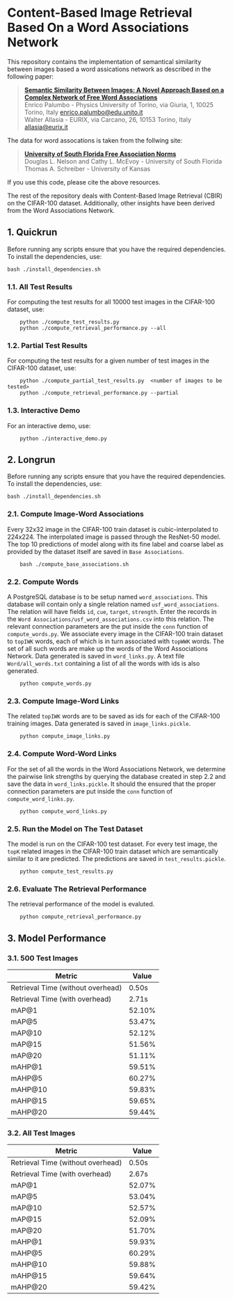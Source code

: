 # Content-Based Image Retrieval Based On a Word Associations Network

This repository contains the implementation of semantical similarity between images based a word assications network as described in the following paper:

> [**Semantic Similarity Between Images: A Novel Approach Based on a Complex Network of Free Word Associations**][1]  
> Enrico Palumbo - Physics University of Torino, via Giuria, 1, 10025 Torino, Italy [enrico.palumbo@edu.unito.it](mailto:enrico.palumbo@edu.unito.it)<br>
> Walter Allasia - EURIX, via Carcano, 26, 10153 Torino, Italy [allasia@eurix.it](mailto:allasia@eurix.it)<br>

The data for word assocations is taken from the follwing site:

> [**University of South Florida Free Association Norms**][2]  
> Douglas L. Nelson and Cathy L. McEvoy - University of South Florida<br>
> Thomas A. Schreiber - University of Kansas<br>

If you use this code, please cite the above resources.

The rest of the repository deals with Content-Based Image Retrieval (CBIR) on the CIFAR-100 dataset. Additionally, other insights have been derived from the Word Associations Network.

## 1. Quickrun
Before running any scripts ensure that you have the required dependencies. To install the dependencies, use:
```
bash ./install_dependencies.sh
```
### 1.1. All Test Results
For computing the test results for all 10000 test images in the CIFAR-100 dataset, use:
```
    python ./compute_test_results.py
    python ./compute_retrieval_performance.py --all
```
### 1.2. Partial Test Results
For computing the test results for a given number of test images in the CIFAR-100 dataset, use:
```
    python ./compute_partial_test_results.py  <number of images to be tested>
    python ./compute_retrieval_performance.py --partial
```

### 1.3. Interactive Demo
For an interactive demo, use:
```
    python ./interactive_demo.py
```

## 2. Longrun
Before running any scripts ensure that you have the required dependencies. To install the dependencies, use:
```
bash ./install_dependencies.sh
```
### 2.1. Compute Image-Word Associations
Every 32x32 image in the CIFAR-100 train dataset is cubic-interpolated to 224x224. The interpolated image is passed through the ResNet-50 model. The top 10 predictions of model along with its fine label and coarse label as provided by the dataset itself are saved in `Base Associations`.
```
    bash ./compute_base_associations.sh
```

### 2.2. Compute Words
A PostgreSQL database is to be setup named `word_associations`. This database will contain only a single relation named `usf_word_associations`. The relation will have fields `id`, `cue`, `target`, `strength`. Enter the records in the `Word Associations/usf_word_associations.csv` into this relation. The relevant connection parameters are the put inside the `conn` function of `compute_words.py`. We associate every image in the CIFAR-100 train dataset to `topIWK` words, each of which is in turn associated with `topWWK` words. The set of all such words are make up the words of the Word Associations Network. Data generated is saved in `word_links.py`. A text file `Word/all_words.txt` containing a list of all the words with ids is also generated.
```
    python compute_words.py
```

### 2.3. Compute Image-Word Links
The related `topIWK` words are to be saved as ids for each of the CIFAR-100 training images. Data generated is saved in `image_links.pickle`.
```
    python compute_image_links.py
```

### 2.4. Compute Word-Word Links
For the set of all the words in the Word Associations Network, we determine the pairwise link strengths by querying the database created in step 2.2 and save the data in `word_links.pickle`. It should the ensured that the proper connection parameters are put inside the `conn` function of `compute_word_links.py`. 
```
    python compute_word_links.py
```

### 2.5. Run the Model on The Test Dataset
The model is run on the CIFAR-100 test dataset. For every test image, the `topK` related images in the CIFAR-100 train dataset which are semantically similar to it are predicted. The predictions are saved in `test_results.pickle`. 
```
    python compute_test_results.py
```

### 2.6. Evaluate The Retrieval Performance
The retrieval performance of the model is evaluted. 
```
    python compute_retrieval_performance.py
```

## 3. Model Performance
### 3.1. 500 Test Images

| Metric                            |  Value  | 
| --------------------------------- | ------- | 
| Retrieval Time (without overhead) | 0.50s   |
| Retrieval Time (with overhead)    | 2.71s   | 
| mAP@1                             | 52.10%  |
| mAP@5                             | 53.47%  |
| mAP@10                            | 52.12%  |
| mAP@15                            | 51.56%  |
| mAP@20                            | 51.11%  |
| mAHP@1                            | 59.51%  |
| mAHP@5                            | 60.27%  |
| mAHP@10                           | 59.83%  |
| mAHP@15                           | 59.65%  |
| mAHP@20                           | 59.44%  |

### 3.2. All Test Images

| Metric                            |  Value  | 
| --------------------------------- | ------- | 
| Retrieval Time (without overhead) | 0.50s   |
| Retrieval Time (with overhead)    | 2.67s   |
| mAP@1                             | 52.07%  |
| mAP@5                             | 53.04%  |
| mAP@10                            | 52.57%  |
| mAP@15                            | 52.09%  |
| mAP@20                            | 51.70%  |
| mAHP@1                            | 59.93%  |
| mAHP@5                            | 60.29%  |
| mAHP@10                           | 59.88%  |
| mAHP@15                           | 59.64%  |
| mAHP@20                           | 59.42%  |


[1]: https://enricopal.github.io/publications/Semantic%20Similarity%20between%20Images.pdf
[2]: http://w3.usf.edu/FreeAssociation/